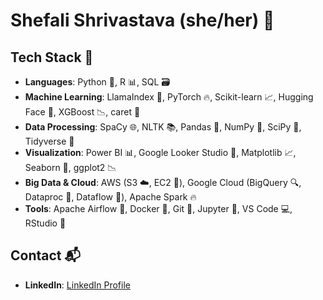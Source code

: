 # Shefali Shrivastava (she/her) 🌟

## Tech Stack 🚀

- **Languages**: Python 🐍, R 📊, SQL 🗃️
- **Machine Learning**: LlamaIndex 🦙, PyTorch 🔥, Scikit-learn 📈, Hugging Face 🤗, XGBoost 📉, caret 🎯
- **Data Processing**: SpaCy 🌐, NLTK 📚, Pandas 🐼, NumPy 🔢, SciPy 🔬, Tidyverse 🎨
- **Visualization**: Power BI 📊, Google Looker Studio 👀, Matplotlib 📈, Seaborn 🌊, ggplot2 📉
- **Big Data & Cloud**: AWS (S3 ☁️, EC2 🚀), Google Cloud (BigQuery 🔍, Dataproc 🔄, Dataflow 🌊), Apache Spark 🔥
- **Tools**: Apache Airflow 🔄, Docker 🐳, Git 🧩, Jupyter 📓, VS Code 💻, RStudio 🧪

## Contact 📬

- **LinkedIn**: [LinkedIn Profile](https://www.linkedin.com/in/shefali-shrivastava-120b02bb/)
